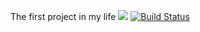 The first project in my life
<a href="https://codeclimate.com/github/charadri/python-project-lvl1/maintainability"><img src="https://api.codeclimate.com/v1/badges/22b16bc040422c9e497a/maintainability" /></a>
[![Build Status](https://travis-ci.org/charadri/python-project-lvl1.svg?branch=master)](https://travis-ci.org/charadri/python-project-lvl1)
<script id="asciicast-hnZFyRuoO5UTpwXh6Nt8p8wfV" src="https://asciinema.org/a/hnZFyRuoO5UTpwXh6Nt8p8wfV.js" async></script>
